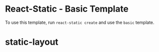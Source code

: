 # React-Static - Basic Template

To use this template, run `react-static create` and use the `basic` template.
# static-layout
